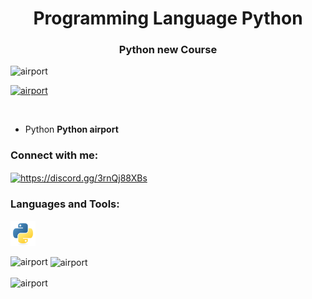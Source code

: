 <h1 align="center">Programming Language Python</h1>
<h3 align="center">Python new Course</h3>

<p align="left"> <img src="https://komarev.com/ghpvc/?username=airport&label=Profile%20views&color=0e75b6&style=flat" alt="airport" /> </p>

<p align="left"> <a href="https://github.com/ryo-ma/github-profile-trophy"><img src="https://github-profile-trophy.vercel.app/?username=airport" alt="airport" /></a> </p>

<p align="left"> <a href="https://twitter.com/" target="blank"><img src="https://img.shields.io/twitter/follow/?logo=twitter&style=for-the-badge" alt="" /></a> </p>

- Python **Python airport**

<h3 align="left">Connect with me:</h3>
<p align="left">
<a href="https://discord.gg/https://discord.gg/3rnQj88XBs" target="blank"><img align="center" src="https://raw.githubusercontent.com/rahuldkjain/github-profile-readme-generator/master/src/images/icons/Social/discord.svg" alt="https://discord.gg/3rnQj88XBs" height="30" width="40" /></a>
</p>

<h3 align="left">Languages and Tools:</h3>
<p align="left"> <a href="https://www.python.org" target="_blank" rel="noreferrer"> <img src="https://raw.githubusercontent.com/devicons/devicon/master/icons/python/python-original.svg" alt="python" width="40" height="40"/> </a> </p>

<p><img align="left" src="https://github-readme-stats.vercel.app/api/top-langs?username=airport&show_icons=true&locale=en&layout=compact" alt="airport" /></p>

<p>&nbsp;<img align="center" src="https://github-readme-stats.vercel.app/api?username=airport&show_icons=true&locale=en" alt="airport" /></p>

<p><img align="center" src="https://github-readme-streak-stats.herokuapp.com/?user=airport&" alt="airport" /></p>
